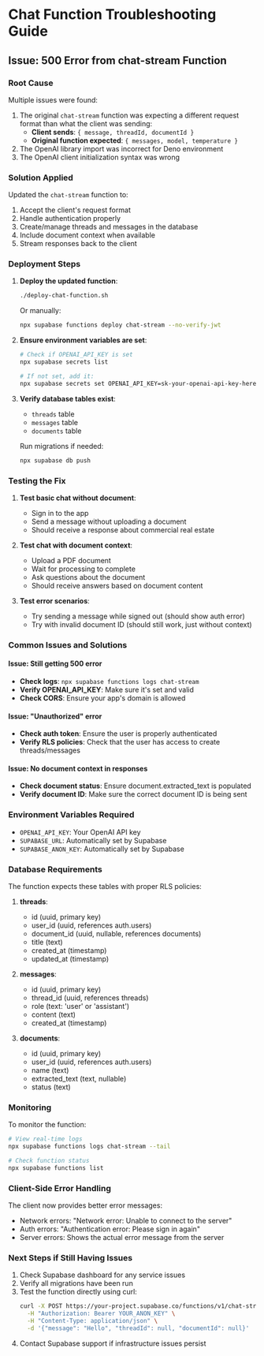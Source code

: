 # Chat Function Troubleshooting Guide

## Issue: 500 Error from chat-stream Function

### Root Cause
Multiple issues were found:
1. The original `chat-stream` function was expecting a different request format than what the client was sending:
   - **Client sends**: `{ message, threadId, documentId }`
   - **Original function expected**: `{ messages, model, temperature }`
2. The OpenAI library import was incorrect for Deno environment
3. The OpenAI client initialization syntax was wrong

### Solution Applied
Updated the `chat-stream` function to:
1. Accept the client's request format
2. Handle authentication properly
3. Create/manage threads and messages in the database
4. Include document context when available
5. Stream responses back to the client

### Deployment Steps

1. **Deploy the updated function**:
   ```bash
   ./deploy-chat-function.sh
   ```
   
   Or manually:
   ```bash
   npx supabase functions deploy chat-stream --no-verify-jwt
   ```

2. **Ensure environment variables are set**:
   ```bash
   # Check if OPENAI_API_KEY is set
   npx supabase secrets list
   
   # If not set, add it:
   npx supabase secrets set OPENAI_API_KEY=sk-your-openai-api-key-here
   ```

3. **Verify database tables exist**:
   - `threads` table
   - `messages` table
   - `documents` table
   
   Run migrations if needed:
   ```bash
   npx supabase db push
   ```

### Testing the Fix

1. **Test basic chat without document**:
   - Sign in to the app
   - Send a message without uploading a document
   - Should receive a response about commercial real estate

2. **Test chat with document context**:
   - Upload a PDF document
   - Wait for processing to complete
   - Ask questions about the document
   - Should receive answers based on document content

3. **Test error scenarios**:
   - Try sending a message while signed out (should show auth error)
   - Try with invalid document ID (should still work, just without context)

### Common Issues and Solutions

#### Issue: Still getting 500 error
- **Check logs**: `npx supabase functions logs chat-stream`
- **Verify OPENAI_API_KEY**: Make sure it's set and valid
- **Check CORS**: Ensure your app's domain is allowed

#### Issue: "Unauthorized" error
- **Check auth token**: Ensure the user is properly authenticated
- **Verify RLS policies**: Check that the user has access to create threads/messages

#### Issue: No document context in responses
- **Check document status**: Ensure document.extracted_text is populated
- **Verify document ID**: Make sure the correct document ID is being sent

### Environment Variables Required
- `OPENAI_API_KEY`: Your OpenAI API key
- `SUPABASE_URL`: Automatically set by Supabase
- `SUPABASE_ANON_KEY`: Automatically set by Supabase

### Database Requirements
The function expects these tables with proper RLS policies:

1. **threads**:
   - id (uuid, primary key)
   - user_id (uuid, references auth.users)
   - document_id (uuid, nullable, references documents)
   - title (text)
   - created_at (timestamp)
   - updated_at (timestamp)

2. **messages**:
   - id (uuid, primary key)
   - thread_id (uuid, references threads)
   - role (text: 'user' or 'assistant')
   - content (text)
   - created_at (timestamp)

3. **documents**:
   - id (uuid, primary key)
   - user_id (uuid, references auth.users)
   - name (text)
   - extracted_text (text, nullable)
   - status (text)

### Monitoring
To monitor the function:
```bash
# View real-time logs
npx supabase functions logs chat-stream --tail

# Check function status
npx supabase functions list
```

### Client-Side Error Handling
The client now provides better error messages:
- Network errors: "Network error: Unable to connect to the server"
- Auth errors: "Authentication error: Please sign in again"
- Server errors: Shows the actual error message from the server

### Next Steps if Still Having Issues
1. Check Supabase dashboard for any service issues
2. Verify all migrations have been run
3. Test the function directly using curl:
   ```bash
   curl -X POST https://your-project.supabase.co/functions/v1/chat-stream \
     -H "Authorization: Bearer YOUR_ANON_KEY" \
     -H "Content-Type: application/json" \
     -d '{"message": "Hello", "threadId": null, "documentId": null}'
   ```
4. Contact Supabase support if infrastructure issues persist
